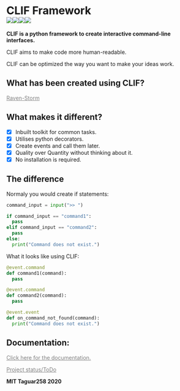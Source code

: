 # CLIF Framework<br><img src="https://img.shields.io/badge/Language-Python3-blue"><img src="https://img.shields.io/badge/Status-Beta-orange"><img src="https://img.shields.io/badge/Version-1.0-red"><img src="https://img.shields.io/badge/Licence-MIT-yellowgreen">
**CLIF is a python framework to create interactive command-line interfaces.**

CLIF aims to make code more human-readable.

CLIF can be optimized the way you want to make your ideas work.

## What has been created using CLIF?

<a style="color: grey" href="https://github.com/Taguar258/Raven-Storm/">Raven-Storm</a>

## What makes it different?
- [x] Inbuilt toolkit for common tasks.
- [x] Utilises python decorators.
- [x] Create events and call them later.
- [x] Quality over Quantity without thinking about it.
- [X] No installation is required.

## The difference
Normaly you would create if statements:
```python
command_input = input(">> ")

if command_input == "command1":
  pass
elif command_input == "command2":
  pass
else:
  print("Command does not exist.")
```

What it looks like using CLIF:
```python
@event.command
def command1(command):
  pass

@event.command
def command2(command):
  pass

@event.event
def on_command_not_found(command):
  print("Command does not exist.")
```

## Documentation:

<a style="color: grey" href="https://github.com/Taguar258/CLIF/blob/master/docs/">Click here for the documentation.</a>

<a style="color: grey" href="https://github.com/Taguar258/CLIF/projects/1">Project status/ToDo</a>

<!--![Preview]()-->

**MIT Taguar258 2020**
